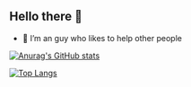 ## Hello there 👋
- 🔭 I’m an guy who likes to help other people

[![Anurag's GitHub stats](https://github-readme-stats.vercel.app/api?username=DLC01&show_icons=true&theme=tokyonight)](https://github.com/anuraghazra/github-readme-stats)

[![Top Langs](https://github-readme-stats.vercel.app/api/top-langs/?username=DLC01)](https://github.com/anuraghazra/github-readme-stats)
